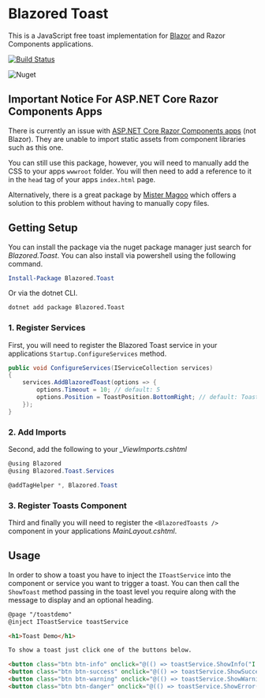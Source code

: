 # Blazored Toast
This is a JavaScript free toast implementation for [Blazor](https://blazor.net) and Razor Components applications.

[![Build Status](https://dev.azure.com/blazored/Toast/_apis/build/status/Blazored.Toast?branchName=master)](https://dev.azure.com/blazored/Toast/_build/latest?definitionId=3&branchName=master)

![Nuget](https://img.shields.io/nuget/v/blazored.toast.svg)

## Important Notice For ASP.NET Core Razor Components Apps
There is currently an issue with [ASP.NET Core Razor Components apps](https://devblogs.microsoft.com/aspnet/aspnet-core-3-preview-2/#sharing-component-libraries) (not Blazor). They are unable to import static assets from component libraries such as this one. 

You can still use this package, however, you will need to manually add the CSS to your apps `wwwroot` folder. You will then need to add a reference to it in the `head` tag of your apps `index.html` page.

Alternatively, there is a great package by [Mister Magoo](https://github.com/SQL-MisterMagoo/BlazorEmbedLibrary) which offers a solution to this problem without having to manually copy files.

## Getting Setup
You can install the package via the nuget package manager just search for *Blazored.Toast*. You can also install via powershell using the following command.

```powershell
Install-Package Blazored.Toast
```

Or via the dotnet CLI.

```bash
dotnet add package Blazored.Toast
```

### 1. Register Services
First, you will need to register the Blazored Toast service in your applications `Startup.ConfigureServices` method.

```csharp
public void ConfigureServices(IServiceCollection services)
{
    services.AddBlazoredToast(options => {
        options.Timeout = 10; // default: 5
        options.Position = ToastPosition.BottomRight; // default: ToastPosition.TopRight
    });
}
```



### 2. Add Imports
Second, add the following to your *_ViewImports.cshtml*

```csharp
@using Blazored
@using Blazored.Toast.Services

@addTagHelper *, Blazored.Toast
```

### 3. Register Toasts Component
Third and finally you will need to register the `<BlazoredToasts />` component in your applications *MainLayout.cshtml*.

## Usage
In order to show a toast you have to inject the `IToastService` into the component or service you want to trigger a toast. You can then call the `ShowToast` method passing in the toast level you require along with the message to display and an optional heading. 

```html
@page "/toastdemo"
@inject IToastService toastService

<h1>Toast Demo</h1>

To show a toast just click one of the buttons below.

<button class="btn btn-info" onclick="@(() => toastService.ShowInfo("I'm an INFO message"))">Info Toast</button>
<button class="btn btn-success" onclick="@(() => toastService.ShowSuccess("I'm a SUCCESS message with a custom title", "Congratulations!"))">Success Toast</button>
<button class="btn btn-warning" onclick="@(() => toastService.ShowWarning("I'm a WARNING message"))">Warning Toast</button>
<button class="btn btn-danger" onclick="@(() => toastService.ShowError("I'm an ERROR message"))">Error Toast</button>
```
